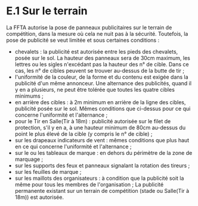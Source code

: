 # E.1 Sur le terrain

La FFTA autorise la pose de panneaux publicitaires sur le terrain de compétition, dans la mesure où cela
ne nuit pas à la sécurité. Toutefois, la pose de publicité se veut limitée et sous certaines conditions :

- chevalets : la publicité est autorisée entre les pieds des chevalets, posée sur le sol. La hauteur des
  panneaux sera de 30cm maximum, les lettres ou les sigles n'excédant pas la hauteur des n° de cible.
  Dans ce cas, les n° de cibles peuvent se trouver au-dessus de la butte de tir ;
- l'uniformité de la couleur, de la forme et du contenu est exigée dans la publicité d'un même annonceur.
  Une alternance des publicités, quand il y en a plusieurs, ne peut être tolérée que toutes les quatre
  cibles minimums ;
- en arrière des cibles : à 2m minimum en arrière de la ligne des cibles, publicité posée sur le sol.
  Mêmes conditions que ci-dessus pour ce qui concerne l'uniformité et l'alternance ;
- pour le Tir en Salle(Tir à 18m) : publicité autorisée sur le filet de protection, s'il y en a, à une hauteur
  minimum de 80cm au-dessus du point le plus élevé de la cible (y compris le n° de cible) ;
- sur les drapeaux indicateurs de vent : mêmes conditions que plus haut en ce qui concerne l'uniformité
  et l'alternance ;
- sur le ou les tableaux de marque : en dehors du périmètre de la zone de marquage ;
- sur les supports des feux et panneaux signalant la rotation des tireurs ;
- sur les feuilles de marque ;
- sur les maillots des organisateurs : à condition que la publicité soit la même pour tous les membres
  de l'organisation ;
  La publicité permanente existant sur un terrain de compétition (stade ou Salle(Tir à 18m)) est autorisée.
